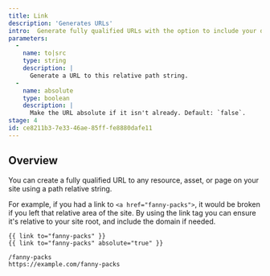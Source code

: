 ```yaml
---
title: Link
description: 'Generates URLs'
intro:  Generate fully qualified URLs with the option to include your domain.
parameters:
  -
    name: to|src
    type: string
    description: |
      Generate a URL to this relative path string.
  -
    name: absolute
    type: boolean
    description: |
      Make the URL absolute if it isn't already. Default: `false`.
stage: 4
id: ce8211b3-7e33-46ae-85ff-fe8880dafe11
---
```

## Overview
You can create a fully qualified URL to any resource, asset, or page on your site using a path relative string.

For example, if you had a link to `<a href="fanny-packs">`, it would be broken if you left that relative area of the site. By using the link tag you can ensure it's relative to your site root, and include the domain if needed.

```
{{ link to="fanny-packs" }}
{{ link to="fanny-packs" absolute="true" }}
```

``` output
/fanny-packs
https://example.com/fanny-packs
```
